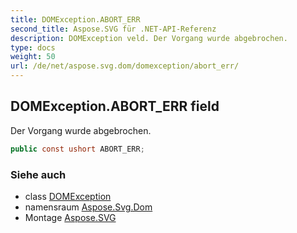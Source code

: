 ```yaml
---
title: DOMException.ABORT_ERR
second_title: Aspose.SVG für .NET-API-Referenz
description: DOMException veld. Der Vorgang wurde abgebrochen.
type: docs
weight: 50
url: /de/net/aspose.svg.dom/domexception/abort_err/
---
```

## DOMException.ABORT_ERR field

Der Vorgang wurde abgebrochen.

```csharp
public const ushort ABORT_ERR;
```

### Siehe auch

* class [DOMException](../)
* namensraum [Aspose.Svg.Dom](../../domexception/)
* Montage [Aspose.SVG](../../../)


